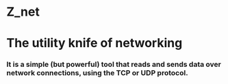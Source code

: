 # Z_net
<h1>The utility knife of networking
<h3>It is a simple (but powerful) tool that reads and sends data over network connections, using the TCP or UDP protocol.
